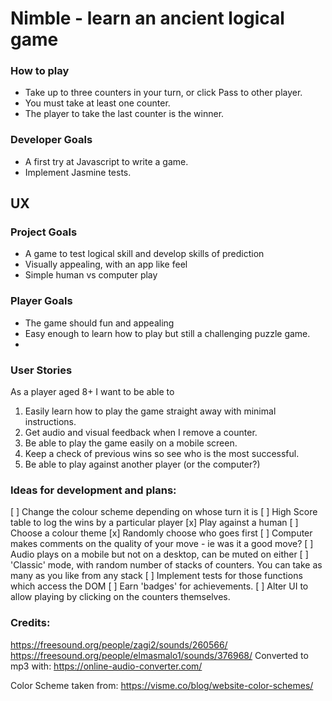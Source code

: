 # Nimble - learn an ancient logical game

### How to play
* Take up to three counters in your turn, or click Pass to other player.
* You must take at least one counter.
* The player to take the last counter is the winner.

### Developer Goals
* A first try at Javascript to write a game.
* Implement Jasmine tests.

## UX
### Project Goals
* A game to test logical skill and develop skills of prediction
* Visually appealing, with an app like feel
* Simple human vs computer play

### Player Goals
* The game should fun and appealing
* Easy enough to learn how to play but still a challenging puzzle game.
* 
### User Stories
As a player aged 8+ I want to be able to
1. Easily learn how to play the game straight away with minimal instructions.
2. Get audio and visual feedback when I remove a counter.
3. Be able to play the game easily on a mobile screen.
4. Keep a check of previous wins so see who is the most successful.
5. Be able to play against another player (or the computer?)


### Ideas for development and plans:


[ ] Change the colour scheme depending on whose turn it is
[ ] High Score table to log the wins by a particular player
[x] Play against a human
[ ] Choose a colour theme
[x] Randomly choose who goes first
[ ] Computer makes comments on the quality of your move - ie was it a good move?
[ ] Audio plays on a mobile but not on a desktop, can be muted on either
[ ] 'Classic' mode, with random number of stacks of counters. You can take as many as you like from any stack
[ ] Implement tests for those functions which access the DOM
[ ] Earn 'badges' for achievements.
[ ] Alter UI to allow playing by clicking on the counters themselves.

### Credits:
https://freesound.org/people/zagi2/sounds/260566/
https://freesound.org/people/elmasmalo1/sounds/376968/
Converted to mp3 with: https://online-audio-converter.com/

Color Scheme taken from:
https://visme.co/blog/website-color-schemes/